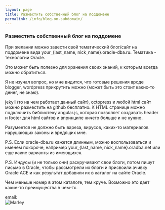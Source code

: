 ```yaml
---
layout: page
title: Разместить собственный блог на поддомене
permalink: /info/blog-on-subdomain/
---
```



### Разместить собственный блог на поддомене


При желании можно завести свой тематический блог/сайт на поддомене вида your_{last_name, nick_name}.oracle-dba.ru. Тематика - технологии Oracle.

Это может быть полезно для хранения своих знаний, к которым всегда можно обратиться.

Я не изучал вопрос, но мне видится, что готовые решения вроде blogger, wordpress прикрутить можно (может быть это стоит каких-то денег, не знаю).

jekyll (то на чем работает данный сайт), octopress и любой html сайт можно разместить на github бесплатно.
К HTML странице можно подключить библиотеку angular.js, которая позволяет создавать header и footer для html сайтов и впринципе ничего больше и не нужно.

Разумеется не должно быть вареза, вирусов, каких-то материалов нарушающих законы и вредящих мне.

P.S. Если oracle-dba.ru кажется длинным, можно воспользоваться и именем покороче, например  your_{last_name, nick_name}.oradba.net или еще какие варианты из имеющихся.

P.S. Индусы (и не только они) раскручивают свои блоги, потом пишут письмо в Oracle, чтобы рассмотрели их блоги и присвоили ачивку Oracle ACE и как результат добавили их в каталог на сайте Oracle.

Чем меньше номер в этом каталоге, тем круче. Возможно это дает какие-то преимущества в чем-то.


email:  
<img src="http://img.fotografii.org/a3333333mail.gif" alt="Marley" border="0" />
